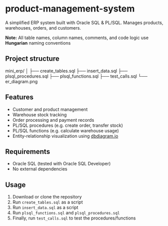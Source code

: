 # product-management-system
A simplified ERP system built with Oracle SQL &amp; PL/SQL. Manages products, warehouses, orders, and customers.

**Note:** All table names, column names, comments, and code logic use **Hungarian** naming conventions

## Project structure

mini_erp/
│
├── create_tables.sql
├── insert_data.sql
├── plsql_procedures.sql
├── plsql_functions.sql
├── test_calls.sql
└── er_diagram.png

## Features

- Customer and product management
- Warehouse stock tracking
- Order processing and payment records
- PL/SQL procedures (e.g. create order, transfer stock)
- PL/SQL functions (e.g. calculate warehouse usage)
- Entity-relationship visualization using [dbdiagram.io](https://dbdiagram.io)

## Requirements

- Oracle SQL (tested with Oracle SQL Developer)
- No external dependencies

## Usage
1. Download or clone the repository
2. Run `create_tables.sql` as a script
3. Run `insert_data.sql` as a script
4. Run `plsql_functions.sql` and `plsql_procedures.sql`
5. Finally, run `test_calls.sql` to test the procedures/functions

